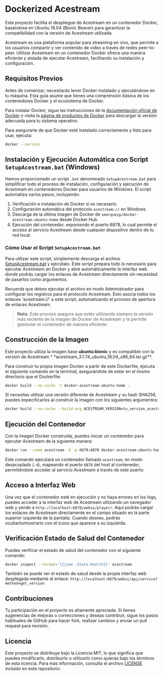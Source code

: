 # Dockerized Acestream

Este proyecto facilita el despliegue de Acestream en un contenedor Docker, basándose en Ubuntu 18.04 (Bionic Beaver)
para garantizar la compatibilidad con la versión de Acestream utilizada.

Acestream es una plataforma popular para streaming en vivo, que permite a los usuarios compartir y ver contenido de
video a través de redes peer-to-peer. Utilizar Acestream en un contenedor Docker ofrece una manera eficiente y aislada
de ejecutar Acestream, facilitando su instalación y configuración.

## Requisitos Previos

Antes de comenzar, necesitarás tener Docker instalado y ejecutándose en tu máquina. Esta guía asume que tienes una
comprensión básica de los contenedores Docker y el ecosistema de Docker.

Para instalar Docker, sigue las instrucciones de
la [documentación oficial de Docker](https://docs.docker.com/get-docker/) o visita
la [página de productos de Docker](https://www.docker.com/products/docker-desktop) para descargar la versión adecuada
para tu sistema operativo.

Para asegurarte de que Docker esté instalado correctamente y listo para usar, ejecuta:

```bash
docker --version
```

## Instalación y Ejecución Automática con Script `SetupAcestream.bat` (Windows)

Hemos proporcionado un script `.bat` denominado `SetupAcestream.bat` para simplificar todo el proceso de instalación,
configuración y ejecución de Acestream en contenedores Docker para usuarios de Windows. El script automatiza varios
pasos, incluyendo:

1. Verificación e instalación de Docker si es necesario.
2. Configuración automática del protocolo `acestream://` en Windows.
3. Descarga de la última imagen de Docker de `smarquezp/docker-acestream-ubuntu-home` desde Docker Hub.
4. Ejecución del contenedor, exponiendo el puerto 6878, lo cual permite el acceso al servicio Acestream desde cualquier
   dispositivo dentro de tu red local.

### Cómo Usar el Script `SetupAcestream.bat`

Para utilizar este script, simplemente descarga el
archivo [SetupAcestream.bat](https://github.com/marquezpsergio/acestream-docker/releases) y ejecútalo. Este script
prepara todo lo necesario para ejecutar Acestream en Docker y abre automáticamente la interfaz web donde podrás cargar
los enlaces de Acestream directamente sin necesidad de pasarlos como argumentos.

Recuerda que debes ejecutar el archivo en modo Administrador para configurar los registros para el protocolo Acestream.
Esto asocia todos los enlaces 'acestream://' a este script, automatizando el proceso de apertura de enlaces Acestream.

> **Nota:** Este proceso asegura que estés utilizando siempre la versión más reciente de la imagen de Docker de
> Acestream y te permite gestionar el contenedor de manera eficiente.

## Construcción de la Imagen

Este proyecto utiliza la imagen base **ubuntu:bionic** y es compatible con la versión de Acestream \*
\*acestream_3.1.74_ubuntu_18.04_x86_64.tar.gz\*\*.

Para construir tu propia imagen Docker a partir de este Dockerfile, ejecuta el siguiente comando en la terminal,
asegurándote de estar en el mismo directorio que el Dockerfile:

```bash
docker build --no-cache -t docker-acestream-ubuntu-home .
```

Si necesitas utilizar una versión diferente de Acestream y su hash SHA256, puedes especificarlos al construir la imagen
con los siguientes argumentos:

```bash
docker build --no-cache --build-arg ACESTREAM_VERSION=tu_version_acestream --build-arg ACESTREAM_SHA256=tu_hash_sha256 -t docker-acestream-ubuntu-home .
```

## Ejecución del Contenedor

Con la imagen Docker construida, puedes iniciar un contenedor para ejecutar Acestream de la siguiente manera:

```bash
docker run --name acestream -d -p 6878:6878 docker-acestream-ubuntu-home
```

Este comando ejecutará un contenedor llamado `acestream`, en modo desacoplado (`-d`), mapeando el puerto `6878` del host
al contenedor, permitiéndote acceder al servicio Acestream a través de este puerto.

## Acceso a Interfaz Web

Una vez que el contenedor esté en ejecución y no haya errores en los logs, puedes acceder a la interfaz web de Acestream
utilizando un navegador web y yendo a `http://localhost:6878/webui/player/`.
Aquí podrás cargar los enlaces de Acestream directamente en el campo situado en la parte superior izquierda de la
pantalla. Cuando desees, podrás ocultarlo/mostrarlo con el icono que aparece a su izquierda.

## Verificación Estado de Salud del Contenedor

Puedes verificar el estado de salud del contenedor con el siguiente comando:

```bash
docker inspect --format='{{json .State.Health}}' acestream
```

También se puede ver el estado de salud desde la propia interfaz web desplegada mediante el
enlace: `http://localhost:6878/webui/api/service?method=get_version`

## Contribuciones

Tu participación en el proyecto es altamente apreciada. Si tienes sugerencias de mejoras o correcciones y deseas
contribuir, sigue los pasos habituales de GitHub para hacer fork, realizar cambios y enviar un pull request para
revisión.

## Licencia

Este proyecto se distribuye bajo la Licencia MIT, lo que significa que puedes modificarlo, distribuirlo o utilizarlo
como quieras bajo los términos de esta licencia. Para más información, consulta el archivo [LICENSE](LICENSE) incluido
en este repositorio.
